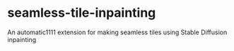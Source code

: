 # seamless-tile-inpainting
An automatic1111 extension for making seamless tiles using Stable Diffusion inpainting
